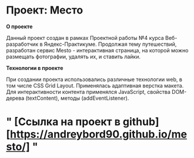 # Проект: Место

**О проекте**

Данный проект создан в рамках Проектной работы №4 курса Веб-разработчик в Яндекс-Практикуме. Продолжая тему путешествий, разработан сервис Mesto - интерактивная страница, на которой можно размещать фотографии, удалять их, и ставить лайки.

**Технологии в проекте**

При создании проекта использовались различные технологии web, в том числе CSS Grid Layout. Применялась адаптивная верстка макета. Для интерактивности контента применялся JavaScript, свойства DOM-дерева (textContent), методы (addEventListener).

# " [Ссылка на проект в github][https://andreybord90.github.io/mesto/] "
